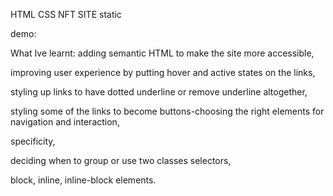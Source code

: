 HTML CSS NFT SITE static

demo:

What Ive learnt:
adding  semantic HTML to make the site more accessible,

improving user experience by putting hover and active states on the links,

styling up links to have dotted underline or remove underline altogether,

styling some of the links to become buttons-choosing the right elements for navigation and interaction,

specificity, 

deciding when to group or use two classes selectors,

block, inline, inline-block elements.

